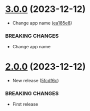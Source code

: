 # [3.0.0](https://github.com/emergoncalves/pomodoro/compare/v2.0.0...v3.0.0) (2023-12-12)


* Change app name ([ea185e8](https://github.com/emergoncalves/pomodoro/commit/ea185e830b4d75da9825d497bf82b7e46be75fd7))


### BREAKING CHANGES

* Change app name

# [2.0.0](https://github.com/emergoncalves/pomodoro/compare/v1.2.0...v2.0.0) (2023-12-12)


* New release ([5fcdf6c](https://github.com/emergoncalves/pomodoro/commit/5fcdf6c7b97f5712f600835d8c2e486fc21082dd))


### BREAKING CHANGES

* First release
